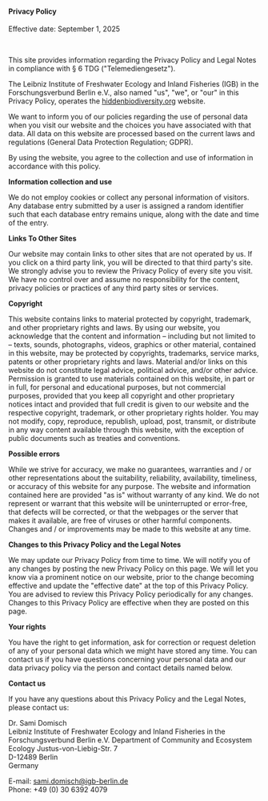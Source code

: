 #### Privacy Policy

Effective date: September 1, 2025

<br/>

This site provides information regarding the Privacy Policy and Legal Notes in 
compliance with § 6 TDG ("Telemediengesetz").

The Leibniz Institute of Freshwater Ecology and Inland Fisheries (IGB) in the 
Forschungsverbund Berlin e.V., also named "us", "we", or "our" in this Privacy Policy, 
operates the <a href="https://hiddenbiodiversity.org/" target="_blank">hiddenbiodiversity.org</a> website.

We want to inform you of our policies regarding the use of personal data when you 
visit our website and the choices you have associated with that data. All data on 
this website are processed based on the current laws and regulations (General 
Data Protection Regulation; GDPR).

By using the website, you agree to the collection and use of information in 
accordance with this policy. 

__Information collection and use__

We do not employ cookies or collect any personal information of visitors. 
Any database entry submitted by a user is assigned a random identifier such that
each database entry remains unique, along with the date and time of the entry. 

__Links To Other Sites__

Our website may contain links to other sites that are not operated by us. If you 
click on a third party link, you will be directed to that third party's site. We 
strongly advise you to review the Privacy Policy of every site you visit. We have 
no control over and assume no responsibility for the content, privacy policies or 
practices of any third party sites or services.


__Copyright__

This website contains links to material protected by copyright, trademark, and 
other proprietary rights and laws. By using our website, you acknowledge that 
the content and information – including but not limited to – texts, sounds, 
photographs, videos, graphics or other material, contained in this website, may 
be protected by copyrights, trademarks, service marks, patents or other proprietary 
rights and laws. Material and/or links on this website do not constitute legal 
advice, political advice, and/or other advice. Permission is granted to use 
materials contained on this website, in part or in full, for personal and 
educational purposes, but not commercial purposes, provided that you keep 
all copyright and other proprietary notices intact and provided that full 
credit is given to our website and the respective copyright, trademark, or 
other proprietary rights holder. You may not modify, copy, reproduce, republish, 
upload, post, transmit, or distribute in any way content available through this 
website, with the exception of public documents such as treaties and conventions.


__Possible errors__

While we strive for accuracy, we make no guarantees, warranties and / or other 
representations about the suitability, reliability, availability, timeliness, or 
accuracy of this website for any purpose. The website and information contained 
here are provided "as is" without warranty of any kind. We do not represent or 
warrant that this website will be uninterrupted or error-free, that defects will 
be corrected, or that the webpages or the server that makes it available, are 
free of viruses or other harmful components. Changes and / or improvements may 
be made to this website at any time.


__Changes to this Privacy Policy and the Legal Notes__

We may update our Privacy Policy from time to time. We will notify you of any 
changes by posting the new Privacy Policy on this page. We will let you know via 
a prominent notice on our website, prior to the change becoming effective and 
update the "effective date" at the top of this Privacy Policy. You are advised 
to review this Privacy Policy periodically for any changes. Changes to this 
Privacy Policy are effective when they are posted on this page.

__Your rights__

You have the right to get information, ask for correction or request deletion of 
any of your personal data which we might have stored any time. You can contact 
us if you have questions concerning your personal data and our data privacy 
policy via the person and contact details named below.


__Contact us__

If you have any questions about this Privacy Policy and the Legal Notes, 
please contact us: 

Dr. Sami Domisch  
Leibniz Institute of Freshwater Ecology and Inland Fisheries
in the Forschungsverbund Berlin e.V.
Department of Community and Ecosystem Ecology 
Justus-von-Liebig-Str. 7  
D-12489 Berlin  
Germany  

E-mail: sami.domisch@igb-berlin.de  
Phone: +49 (0) 30 6392 4079  


